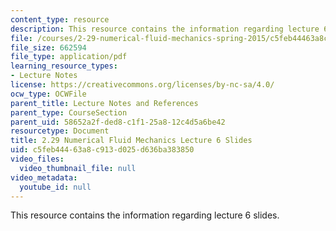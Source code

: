 ```yaml
---
content_type: resource
description: This resource contains the information regarding lecture 6 slides.
file: /courses/2-29-numerical-fluid-mechanics-spring-2015/c5feb44463a8c913d025d636ba383850_MIT2_29S15_Lecture6.pdf
file_size: 662594
file_type: application/pdf
learning_resource_types:
- Lecture Notes
license: https://creativecommons.org/licenses/by-nc-sa/4.0/
ocw_type: OCWFile
parent_title: Lecture Notes and References
parent_type: CourseSection
parent_uid: 58652a2f-ded8-c1f1-25a8-12c4d5a6be42
resourcetype: Document
title: 2.29 Numerical Fluid Mechanics Lecture 6 Slides
uid: c5feb444-63a8-c913-d025-d636ba383850
video_files:
  video_thumbnail_file: null
video_metadata:
  youtube_id: null
---
```

This resource contains the information regarding lecture 6 slides.